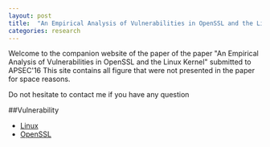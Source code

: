 ```yaml
---
layout: post
title:  "An Empirical Analysis of Vulnerabilities in OpenSSL and the Linux Kernel "
categories: research
---
```


Welcome to the companion website of the paper of the paper "An Empirical Analysis of Vulnerabilities in OpenSSL and the Linux Kernel" submitted to APSEC'16
This site contains all figure that were not presented in the paper for space reasons. 

Do not hesitate to contact me if you have any question
 
##Vulnerability
* [Linux](Linux/linux.html) 
* [OpenSSL](OpenSSL/openssl.html)